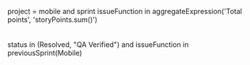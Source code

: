 
project = mobile and sprint issueFunction in aggregateExpression('Total points', 'storyPoints.sum()')<br /><br /><br />status in (Resolved, "QA Verified") and issueFunction in previousSprint(Mobile)